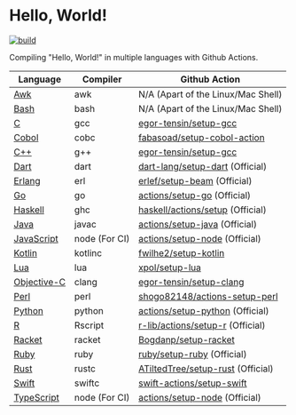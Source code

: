 # Hello, World!

[![build](https://github.com/jaredsburrows/hello-world/actions/workflows/build.yml/badge.svg)](https://github.com/jaredsburrows/hello-world/actions/workflows/build.yml)

Compiling "Hello, World!" in multiple languages with Github Actions.

| Language                                                                                                                                           | Compiler      | Github Action                                                                     |
|----------------------------------------------------------------------------------------------------------------------------------------------------|---------------|-----------------------------------------------------------------------------------|
| [Awk](https://gnu.org/software/gawk/manual/gawk.html)                                                                                              | awk           | N/A (Apart of the Linux/Mac Shell)                                                |
| [Bash](https://gnu.org/software/bash/)                                                                                                             | bash          | N/A (Apart of the Linux/Mac Shell)                                                |
| [C](https://open-std.org/jtc1/sc22/wg14/)                                                                                                          | gcc           | [egor-tensin/setup-gcc](https://github.com/egor-tensin/setup-gcc)                 |
| [Cobol](https://gnucobol.sourceforge.io/faq/index.html)                                                                                            | cobc          | [fabasoad/setup-cobol-action](https://github.com/fabasoad/setup-cobol-action)     |
| [C++](https://isocpp.org/)                                                                                                                         | g++           | [egor-tensin/setup-gcc](https://github.com/egor-tensin/setup-gcc)                 |
| [Dart](https://dart.dev/)                                                                                                                          | dart          | [dart-lang/setup-dart](https://github.com/dart-lang/setup-dart) (Official)        |
| [Erlang](https://erlang.org)                                                                                                                       | erl           | [erlef/setup-beam](https://github.com/erlef/setup-beam) (Official)                |
| [Go](https://go.dev/)                                                                                                                              | go            | [actions/setup-go](https://github.com/actions/setup-go) (Official)                |
| [Haskell](https://haskell.org/)                                                                                                                    | ghc           | [haskell/actions/setup](https://github.com/haskell/actions) (Official)            |
| [Java](https://java.com/en/)                                                                                                                       | javac         | [actions/setup-java](https://github.com/actions/setup-java) (Official)            |
| [JavaScript](https://developer.oracle.com/javascript/)                                                                                             | node (For CI) | [actions/setup-node](https://github.com/actions/setup-node) (Official)            |
| [Kotlin](https://kotlinlang.org/)                                                                                                                  | kotlinc       | [fwilhe2/setup-kotlin](https://github.com/fwilhe2/setup-kotlin)                   |
| [Lua](https://lua.org/)                                                                                                                            | lua           | [xpol/setup-lua](https://github.com/xpol/setup-lua)                               |
| [Objective-C](https://developer.apple.com/library/archive/documentation/Cocoa/Conceptual/ProgrammingWithObjectiveC/Introduction/Introduction.html) | clang         | [egor-tensin/setup-clang](https://github.com/egor-tensin/setup-clang)             |
| [Perl](https://perl.org/)                                                                                                                          | perl          | [shogo82148/actions-setup-perl](https://github.com/shogo82148/actions-setup-perl) |
| [Python](https://python.org/)                                                                                                                      | python        | [actions/setup-python](https://github.com/actions/setup-python) (Official)        |
| [R](https://r-project.org/)                                                                                                                        | Rscript       | [r-lib/actions/setup-r](https://github.com/r-lib/actions) (Official)              |
| [Racket](https://racket-lang.org/)                                                                                                                 | racket        | [Bogdanp/setup-racket](https://github.com/Bogdanp/setup-racket)                   |
| [Ruby](https://ruby-lang.org/en/)                                                                                                                  | ruby          | [ruby/setup-ruby](https://github.com/ruby/setup-ruby) (Official)                  |
| [Rust](https://rust-lang.org/)                                                                                                                     | rustc         | [ATiltedTree/setup-rust](https://github.com/ATiltedTree/setup-rust) (Official)    |
| [Swift](https://swift.org/)                                                                                                                        | swiftc        | [swift-actions/setup-swift](https://github.com/swift-actions/setup-swift)         |
| [TypeScript](https://typescriptlang.org/)                                                                                                          | node (For CI) | [actions/setup-node](https://github.com/actions/setup-node) (Official)            |
